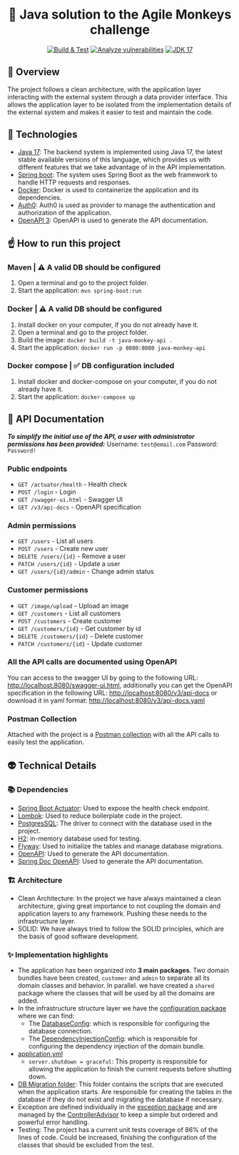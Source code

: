 <h1  align="center">
  🐒 Java solution to the Agile Monkeys challenge
</h1>

<p align="center">
  <a href="https://github.com/santigamo/monkeys-challenge/actions/workflows/maven.yml"><img src="https://github.com/santigamo/monkeys-challenge/actions/workflows/maven.yml/badge.svg" alt="Build & Test" /></a>
  <a href="https://github.com/santigamo/monkeys-challenge/actions/workflows/codeql.yml"><img src="https://github.com/santigamo/monkeys-challenge/actions/workflows/codeql.yml/badge.svg" alt="Analyze vulnerabilities" /></a>
  <a href="#"><img src="https://img.shields.io/static/v1?label=Java SE&message=17(TLS)&color=blueviolet&logo=OpenJDK" alt="JDK 17"/></a>
</p>

## 👀 Overview
The project follows a clean architecture, with the application layer interacting with the external system through a data provider interface. This allows the application layer to be isolated from the implementation details of the external system and makes it easier to test and maintain the code.

## 🤖 Technologies
- [Java 17](https://openjdk.java.net/projects/jdk/17/): The backend system is implemented using Java 17, the latest stable available versions of this language, which provides us with different features that we take advantage of in the API implementation.
- [Spring boot](https://spring.io/projects/spring-boot): The system uses Spring Boot as the web framework to handle HTTP requests and responses.
- [Docker](https://www.docker.com/): Docker is used to containerize the application and its dependencies.
- [Auth0](https://auth0.com/): Auth0 is used as provider to manage the authentication and authorization of the application.
- [OpenAPI 3](https://swagger.io/specification/): OpenAPI is used to generate the API documentation.

## ☝️ How to run this project

### Maven | ⚠️ A valid DB should be configured
1. Open a terminal and go to the project folder.
2. Start the application: `mvn spring-boot:run`

### Docker  | ⚠️ A valid DB should be configured
1. Install docker on your computer, if you do not already have it.
2. Open a terminal and go to the project folder.
3. Build the image: `docker build -t java-monkey-api .`
4. Start the application: `docker run -p 8080:8080 java-monkey-api`

### Docker compose | ✅ DB configuration included
1. Install docker and docker-compose on your computer, if you do not already have it.
2. Start the application: `docker-compose up`

## 🎯 API Documentation
**_To simplify the initial use of the API, a user with administrator permissions has been provided:_**
Username: `test@email.com`
Password: `Password!`

### Public endpoints
- `GET /actuator/health` - Health check
- `POST /login` - Login
- `GET /swagger-ui.html` - Swagger UI
- `GET /v3/api-docs` - OpenAPI specification

### Admin permissions
- `GET /users` - List all users
- `POST /users` - Create new user
- `DELETE /users/{id}` - Remove a user
- `PATCH /users/{id}` - Update a user
- `GET /users/{id}/admin` - Change admin status

### Customer permissions
- `GET /image/upload` - Upload an image
- `GET /customers` - List all customers
- `POST /customers` - Create customer
- `GET /customers/{id}` - Get customer by id
- `DELETE /customers/{id}` - Delete customer
- `PATCH /customers/{id}` - Update customer

### All the API calls are documented using OpenAPI
You can access to the swagger UI by going to the following URL: [http://localhost:8080/swagger-ui.html](http://localhost:8080/swagger-ui.html), additionally you can get the OpenAPI 
specification in the following URL: [http://localhost:8080/v3/api-docs](http://localhost:8080/v3/api-docs) or download it in yaml format: [http://localhost:8080/v3/api-docs.yaml](http://localhost:8080/v3/api-docs.yaml)

### Postman Collection
Attached with the project is a [Postman collection](Monkey%20Challenge.postman_collection.json) with all the API calls to easily test the application.

## 👽 Technical Details
### 📚 Dependencies
- [Spring Boot Actuator](https://docs.spring.io/spring-boot/docs/current/reference/html/actuator.html): Used to expose the health check endpoint.
- [Lombok](https://projectlombok.org/): Used to reduce boilerplate code in the project.
- [PostgresSQL](https://www.postgresql.org/): The driver to connect with the database used in the project.
- [H2](https://www.h2database.com/): in-memory database used for testing.
- [Flyway](https://flywaydb.org/): Used to initialize the tables and manage database migrations.
- [OpenAPI](https://swagger.io/specification/): Used to generate the API documentation.
- [Spring Doc OpenAPI](https://springdoc.org/): Used to generate the API documentation.

### 🏗️ Architecture
- Clean Architecture: In the project we have always maintained a clean architecture, giving great importance to not coupling the domain and application layers to any framework. Pushing these needs to the infrastructure layer.
- SOLID: We have always tried to follow the SOLID principles, which are the basis of good software development.

### ✨ Implementation highlights
- The application has been organized into **3 main packages**. Two domain bundles have been created, `customer` and `admin` to separate all its domain classes and behavior. In parallel. we have created a `shared` package where the classes that will be used by all the domains are added.
- In the infrastructure structure layer we have the [configuration package](src/main/java/com/monkeys/challenge/customer/infrastructure/configuration) where we can find:
    - The [DatabaseConfig](src/main/java/com/monkeys/challenge/customer/infrastructure/configuration/DatabaseConfig.java): which is responsible for configuring the database connection.
    - The [DependencyInjectionConfig](src/main/java/com/monkeys/challenge/customer/infrastructure/configuration/DependencyInjectionConfig.java): which is responsible for configuring the dependency injection of the domain bundle.
- [application.yml](src/main/resources/application.properties)
    - `server.shutdown = graceful`: This property is responsible for allowing the application to finish the current requests before shutting down.
- [DB Migration folder](src/main/resources/db/migration): This folder contains the scripts that are executed when the application starts. Are responsible for creating the tables in the database if they do not exist and migrating the database if necessary.
- Exception are defined individually in the [exception package](src/main/java/com/monkeys/challenge/customer/infrastructure/exceptions) and are managed by the [ControllerAdvisor](src/main/java/com/monkeys/challenge/customer/infrastructure/exceptions/CustomerControllerAdvisor.java) to keep a simple but ordered and powerful error handling.
- Testing: The project has a current unit tests coverage of 86% of the lines of code. Could be increased, finishing the configuration of the classes that should be excluded from the test.
    